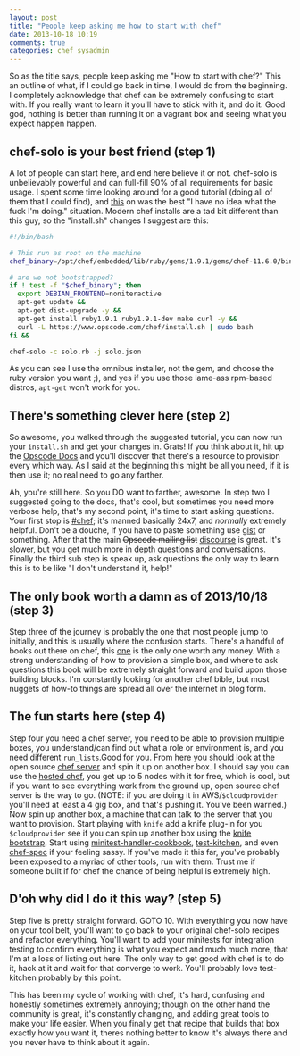 ```yaml
---
layout: post
title: "People keep asking me how to start with chef"
date: 2013-10-18 10:19
comments: true
categories: chef sysadmin
---
```


So as the title says, people keep asking me "How to start with chef?" This an outline of what, if I could go back in time, I would do from the beginning. I completely acknowledge that chef can be extremely confusing to start with. If you really want to learn it you'll have to stick with it, and do it. Good god, nothing is better than running it on a vagrant box and seeing what you expect happen happen.

chef-solo is your best friend (step 1)
--------------------------------------
A lot of people can start here, and end here believe it or not.  chef-solo is unbelievably powerful and can full-fill 90% of all requirements for basic usage. I spent some time looking around for a good tutorial (doing all of them that I could find), and [this](http://www.opinionatedprogrammer.com/2011/06/chef-solo-tutorial-managing-a-single-server-with-chef/) on was the best "I have no idea what the fuck I'm doing." situation.  Modern chef installs are a tad bit different than this guy, so the "install.sh" changes I suggest are this:

```bash
#!/bin/bash

# This run as root on the machine
chef_binary=/opt/chef/embedded/lib/ruby/gems/1.9.1/gems/chef-11.6.0/bin/chef-solo

# are we not bootstrapped?
if ! test -f "$chef_binary"; then
  export DEBIAN_FRONTEND=noniteractive
  apt-get update &&
  apt-get dist-upgrade -y &&
  apt-get install ruby1.9.1 ruby1.9.1-dev make curl -y &&
  curl -L https://www.opscode.com/chef/install.sh | sudo bash
fi &&

chef-solo -c solo.rb -j solo.json
```

As you can see I use the omnibus installer, not the gem, and choose the ruby version you want ;), and yes if you use those lame-ass rpm-based distros, `apt-get` won't work for you.

There's something clever here (step 2)
--------------------------------------
So awesome, you walked through the suggested tutorial, you can now run your `install.sh` and get your changes in. Grats! If you think about it, hit up the [Opscode Docs](http://docs.opscode.com) and you'll discover that there's a resource to provision every which way. As I said at the beginning this might be all you need, if it is then use it; no real need to go any farther.

Ah, you're still here. So you DO want to farther, awesome. In step two I suggested going to the docs, that's cool, but sometimes you need more verbose help, that's my second point, it's time to start asking questions. Your first stop is [#chef](http://webchat.freenode.net/?channels=chef); it's manned basically 24x7, and _normally_ extremely helpful. Don't be a douche, if you have to paste something use [gist](http://gist.github.com) or something.  After that the main ~~Opscode mailing list~~ [discourse](https://discourse.chef.io) is great. It's slower, but you get much more in depth questions and conversations. Finally the third sub step is speak up, ask questions the only way to learn this is to be like "I don't understand it, help!"

The only book worth a damn as of 2013/10/18 (step 3)
----------------------------------------------------
Step three of the journey is probably the one that most people jump to initially, and this is usually where the confusion starts.  There's a handful of books out there on chef, this [one](http://www.packtpub.com/chef-starter/book) is the only one worth any money.  With a strong understanding of how to provision a simple box, and where to ask questions this book will be extremely straight forward and build upon those building blocks. I'm constantly looking for another chef bible, but most nuggets of how-to things are spread all over the internet in blog form.

The fun starts here (step 4)
----------------------------
Step four you need a chef server, you need to be able to provision multiple boxes, you understand/can find out what a role or environment is, and you need different `run_lists`.Good for you.  From here you should look at the open source [chef server](http://www.opscode.com/chef/install/) and spin it up on another box. I should say you can use the [hosted chef](https://manage.chef.io/signup), you get up to 5 nodes with it for free, which is cool, but if you want to see everything work from the ground up, open source chef server is the way to go. (NOTE: if you are doing it in AWS/`$cloudprovider` you'll need at least a 4 gig box, and that's pushing it. You've been warned.) Now spin up another box, a machine that can talk to the server that you want to provision. Start playing with `knife` add a knife plug-in for you `$cloudprovider` see if you can spin up another box using the [knife bootstrap](http://docs.opscode.com/knife_bootstrap.html).  Start using [minitest-handler-cookbook](http://community.opscode.com/cookbooks/minitest-handler), [test-kitchen](https://github.com/opscode/test-kitchen), and even [chef-spec](https://github.com/acrmp/chefspec) if your feeling sassy. If you've made it this far, you've probably been exposed to a myriad of other tools, run with them. Trust me if someone built if for chef the chance of being helpful is extremely high.

D'oh why did I do it this way? (step 5)
---------------------------------------
Step five is pretty straight forward. GOTO 10. With everything you now have on your tool belt, you'll want to go back to your original chef-solo recipes and refactor everything. You'll want to add your minitests for integration testing to confirm everything is what you expect and much much more, that I'm at a loss of listing out here. The only way to get good with chef is to do it, hack at it and wait for that converge to work. You'll probably love test-kitchen probably by this point.

This has been my cycle of working with chef, it's hard, confusing and honestly sometimes extremely annoying; though on the other hand the community is great, it's constantly changing, and adding great tools to make your life easier. When you finally get that recipe that builds that box exactly how you want it, theres nothing better to know it's always there and you never have to think about it again.
